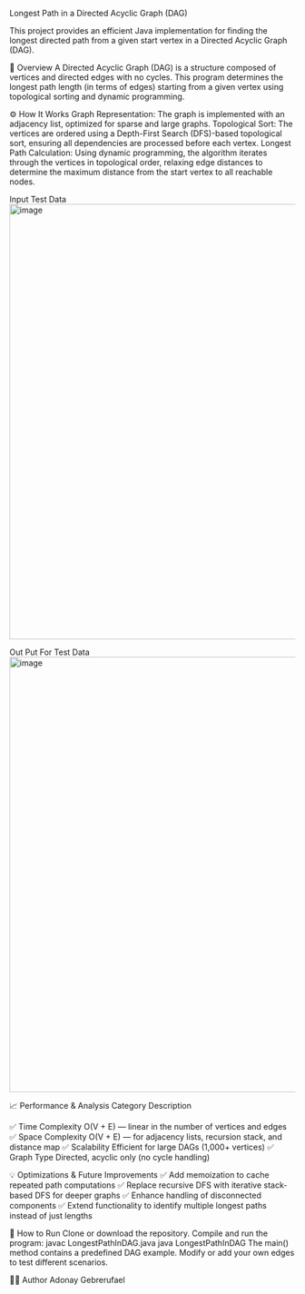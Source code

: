 Longest Path in a Directed Acyclic Graph (DAG)

This project provides an efficient Java implementation for finding the longest directed path from a given start vertex in a Directed Acyclic Graph (DAG).


🧠 Overview
A Directed Acyclic Graph (DAG) is a structure composed of vertices and directed edges with no cycles.
This program determines the longest path length (in terms of edges) starting from a given vertex using topological sorting and dynamic programming.

⚙️ How It Works
Graph Representation:
The graph is implemented with an adjacency list, optimized for sparse and large graphs.
Topological Sort:
The vertices are ordered using a Depth-First Search (DFS)-based topological sort, ensuring all dependencies are processed before each vertex.
Longest Path Calculation:
Using dynamic programming, the algorithm iterates through the vertices in topological order, relaxing edge distances to determine the maximum distance from the start vertex to all reachable nodes.

Input Test Data
<img width="1359" height="767" alt="image" src="https://github.com/user-attachments/assets/2b017d0b-1faa-4fae-9bd2-780d03ed5728" />

Out Put For Test Data
<img width="1353" height="767" alt="image" src="https://github.com/user-attachments/assets/90853ba4-a4d6-42f6-91e1-047700b10b05" />

📈 Performance & Analysis
 Category	Description
 
✅ Time Complexity	O(V + E) — linear in the number of vertices and edges
✅ Space Complexity	O(V + E) — for adjacency lists, recursion stack, and distance map
✅ Scalability	Efficient for large DAGs (1,000+ vertices)
✅ Graph Type	Directed, acyclic only (no cycle handling)

💡 Optimizations & Future Improvements
✅ Add memoization to cache repeated path computations
✅ Replace recursive DFS with iterative stack-based DFS for deeper graphs
✅ Enhance handling of disconnected components
✅ Extend functionality to identify multiple longest paths instead of just lengths

🧪 How to Run
Clone or download the repository.
Compile and run the program:
javac LongestPathInDAG.java
java LongestPathInDAG
The main() method contains a predefined DAG example.
Modify or add your own edges to test different scenarios.

🧍‍♂️ Author
Adonay Gebrerufael
